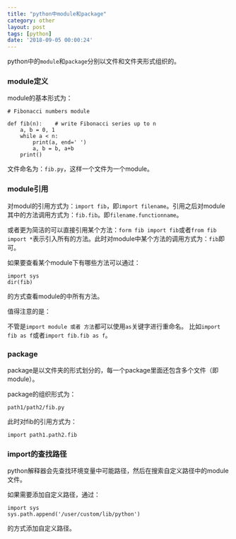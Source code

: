 ```yaml
---
title: "python中module和package"
category: other
layout: post
tags: [python]
date: '2018-09-05 00:00:24'
---
```


python中的```module```和```package```分别以文件和文件夹形式组织的。

### module定义

module的基本形式为：

```
# Fibonacci numbers module

def fib(n):    # write Fibonacci series up to n
    a, b = 0, 1
    while a < n:
        print(a, end=' ')
        a, b = b, a+b
    print()
```

文件命名为：```fib.py```，这样一个文件为一个module。
 
 
### module引用

对modul的引用方式为：```import fib```，即```import filename```。引用之后对module其中的方法调用方式为：```fib.fib```。即```filename.functionname```。
 
 
或者更为简洁的可以直接引用某个方法：```form fib import fib```或者```from fib import *```表示引入所有的方法。此时对module中某个方法的调用方式为：```fib```即可。
 
如果要查看某个module下有哪些方法可以通过：
 ```
 import sys
 dir(fib)
 ```
的方式查看module的中所有方法。
 
值得注意的是：
 
不管是```import module 或者 方法```都可以使用```as```关键字进行重命名。
比如```import fib as f```或者```import fib.fib as f```。
 
 
### package
 
package是以文件夹的形式划分的，每一个package里面还包含多个文件（即module）。

package的组织形式为：
 ```
 path1/path2/fib.py
 ```
此时对fib的引用方式为：
 ```
 import path1.path2.fib
 ```
 
 
### import的查找路径
 
python解释器会先查找环境变量中可能路径，然后在搜索自定义路径中的module文件。
 
如果需要添加自定义路径，通过：
 ```
import sys
sys.path.append('/user/custom/lib/python')
```
的方式添加自定义路径。
